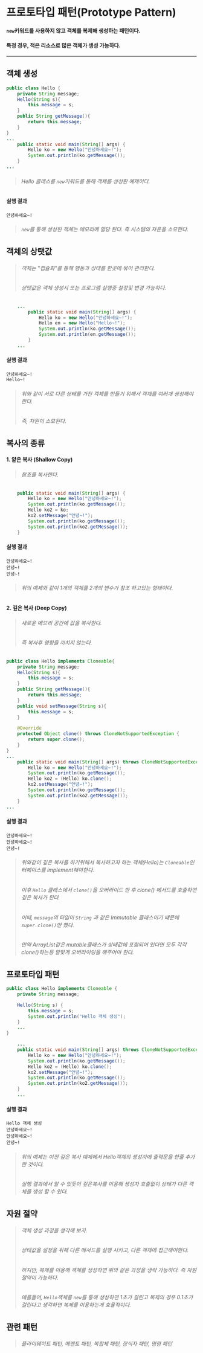 # 프로토타입 패턴(Prototype Pattern)
#### ```new```키워드를 사용하지 않고 객체를 복제해 생성하는 패턴이다.
#### 특정 경우, 적은 리소스로 많은 객체가 생성 가능하다. 

---

## 객체 생성
```java
public class Hello {
    private String message;
    Hello(String s){
        this.message = s;
    }
    public String getMessage(){
        return this.message;
    }
}
...
    public static void main(String[] args) {
        Hello ko = new Hello("안녕하세요~!");
        System.out.println(ko.getMessage());
    }
...
```
> ###### Hello 클래스를 ```new```키워드를 통해 객체를 생성한 예제이다.
#### 실행 결과
```aidl
안녕하세요~!
```
> ###### ```new```를 통해 생성된 객체는 메모리에 할당 된다. 즉 시스템의 자운을 소모한다.
## 객체의 상탯값
> ###### 객체는 "캡슐화"를 통해 행동과 상태를 한곳에 묶어 관리한다.
> ###### 상탯값은 객체 생성시 또는 프로그램 실행중 설정및 변경 가능하다.
```java
    ...
        public static void main(String[] args) {
            Hello ko = new Hello("안녕하세요~!");
            Hello en = new Hello("Hello~!");
            System.out.println(ko.getMessage());
            System.out.println(en.getMessage());
        }
    ...
```
#### 실행 결과
```aidl
안녕하세요~!
Hello~!
```
> ###### 위와 같이 서로 다른 상태를 가진 객체를 만들기 위해서 객체를 여러개 생성해야한다.
> ###### 즉, 자원이 소모된다.

## 복사의 종류
#### 1. 얕은 복사 (Shallow Copy)

> ###### 참조를 복사한다.
```java
    public static void main(String[] args) {
        Hello ko = new Hello("안녕하세요~!");
        System.out.println(ko.getMessage());
        Hello ko2 = ko;
        ko2.setMessage("안녕~!");
        System.out.println(ko.getMessage());
        System.out.println(ko2.getMessage());
    }
```
#### 실행 결과
```aidl
안녕하세요~!
안녕~!
안녕~!
```
> ###### 위의 예제와 같이 1개의 객체를 2개의 변수가 참조 하고있는 형태이다.
#### 2. 깊은 복사 (Deep Copy)
> ###### 새로운 메모리 공간에 값을 복사한다.
> ###### 즉 복사후 영향을 끼치지 않는다.

```java
public class Hello implements Cloneable{
    private String message;
    Hello(String s){
        this.message = s;
    }
    public String getMessage(){
        return this.message;
    }
    public void setMessage(String s){
        this.message = s;
    }

    @Override
    protected Object clone() throws CloneNotSupportedException {
        return super.clone();
    }
}
...
    public static void main(String[] args) throws CloneNotSupportedException {
        Hello ko = new Hello("안녕하세요~!");
        System.out.println(ko.getMessage());
        Hello ko2 = (Hello) ko.clone();
        ko2.setMessage("안녕~!");
        System.out.println(ko.getMessage());
        System.out.println(ko2.getMessage());
    }
...
```
#### 실행 결과
```aidl
안녕하세요~!
안녕하세요~!
안녕~!
```
> ###### 위와같이 깊은 복사를 하기위해서 복사하고자 하는 객체(Hello)는 ```Cloneable```인터페이스를 implement해야한다.
> ###### 이후 ```Hello``` 클래스에서 ```clone()```을 오버라이드 한 후 clone() 메서드를 호출하면 깊은 복사가 된다.
> ###### 이때, ```message```의 타입이 ```String``` 과 같은 Immutable 클래스이기 떄문에 ```super.clone()```만 헀다.
> ###### 만약 ArrayList같은 mutable클래스가 상태값에 포함되어 있다면 모두 각각 clone()하는등 알맞게 오버라이딩을 해주어야 한다.

## 프로토타입 패턴
```java
public class Hello implements Cloneable {
    private String message;

    Hello(String s) {
        this.message = s;
        System.out.println("Hello 객체 생성");
    }
    ...
}

    ...
    public static void main(String[] args) throws CloneNotSupportedException {
        Hello ko = new Hello("안녕하세요~!");
        System.out.println(ko.getMessage());
        Hello ko2 = (Hello) ko.clone();
        ko2.setMessage("안녕~!");
        System.out.println(ko.getMessage());
        System.out.println(ko2.getMessage());
    }
    ...
```
#### 실행 결과
```aidl
Hello 객체 생성
안녕하세요~!
안녕하세요~!
안녕~!
```

> ###### 위의 예제는 이전 깊은 복사 예제에서 Hello객체의 생성자에 출력문을 한줄 추가한 것이다.
> ###### 실행 결과에서 알 수 있듯이 깊은복사를 이용해 생성자 호출없이 상태가 다른 객체를 생성 할 수 있다.

## 자원 절약
> ###### 객체 생성 과정을 생각해 보자.
> ###### 상태값을 설정을 위해 다른 메서드를 실행 시키고, 다른 객체에 접근해야한다.
> ###### 하지만, 복제를 이용해 객체를 생성하면 위와 같은 과정을 생략 가능하다. 즉 자원절약이 가능하다.
> ###### 예를들어, ```Hello```객체를 ```new```를 통해 생성하면 1초가 걸린고 복제의 경우 0.1초가 걸린다고 생각하면 복제를 이용하는게 효율적이다.

## 관련 패턴
> ###### 플라이웨이트 패턴, 메멘토 패턴, 복합체 패턴, 장식자 패턴, 명령 패턴
